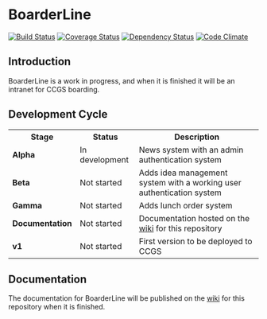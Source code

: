 # BoarderLine

[![Build Status](https://travis-ci.org/davblayn/boarderline.png)](https://travis-ci.org/davblayn/boarderline)
[![Coverage Status](https://coveralls.io/repos/davblayn/boarderline/badge.png?branch=master)](https://coveralls.io/r/davblayn/boarderline)
[![Dependency Status](https://gemnasium.com/davblayn/boarderline.png)](https://gemnasium.com/davblayn/boarderline)
[![Code Climate](https://codeclimate.com/github/davblayn/boarderline.png)](https://codeclimate.com/github/davblayn/boarderline)

## Introduction
BoarderLine is a work in progress, and when it is finished it will be an intranet for CCGS boarding.

## Development Cycle

<table>
  <tr>
    <th>Stage</th>
    <th>Status</th>
    <th>Description</th>
  </tr>
  <tr>
    <td><strong>Alpha</strong></td>
    <td>In development</td>
    <td>News system with an admin authentication system</td>
  </tr>
  
  <tr>
    <td><strong>Beta</strong></td>
    <td>Not started</td>
    <td>Adds idea management system with a working user authentication system</td>
  </tr>
  
  <tr>
    <td><strong>Gamma</strong></td>
    <td>Not started</td>
    <td>Adds lunch order system</td>
  </tr>

  <tr>
    <td><strong>Documentation</strong></td>
    <td>Not started</td>
    <td>Documentation hosted on the <a href="https://github.com/davblayn/boarderline/wiki">wiki</a> for this repository</td>
  </tr>

  <tr>
    <td><strong>v1</strong></td>
    <td>Not started</td>
    <td>First version to be deployed to CCGS</td>
  </tr>
</table>

## Documentation
The documentation for BoarderLine will be published on the [wiki](https://github.com/davblayn/boarderline/wiki) for this repository when it is finished.

